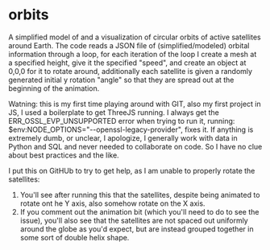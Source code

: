 # orbits
A simplified model of and a visualization of circular orbits of active satellites around Earth.
The code reads a JSON file of (simplified/modeled) orbital information through a loop, for each iteration of the loop I create a mesh at a specified height, give it the specified "speed", and create an object at 0,0,0 for it to rotate around, additionally each satellite is given a randomly generated initial y rotation "angle" so that
they are spread out at the beginning of the animation.  

Watning: this is my first time playing around with GIT, also my first project in JS, I used a boilerplate to get ThreeJS running.
I always get the ERR_OSSL_EVP_UNSUPPORTED error when trying to run it, running: $env:NODE_OPTIONS="--openssl-legacy-provider", fixes it.
If anything is extremely dumb, or unclear, I apologize, I generally work with data in Python and SQL and never needed to collaborate on code. So I have no clue about
best practices and the like. 

I put this on GitHUb to try to get help, as I am unable to properly rotate the satellites:

  1. You'll see after running this that the satellites, despite being animated to rotate ont he Y axis, also somehow rotate on the X axis. 
  2. If you comment out the animation bit (which you'll need to do to see the issue), you'll also see that the satellites are not spaced out uniformly around the globe        as you'd expect,  but are instead grouped together in some sort of double helix shape. 
     
